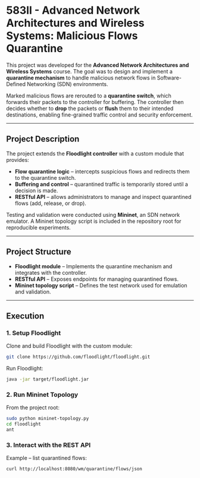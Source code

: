 # 583II - Advanced Network Architectures and Wireless Systems: Malicious Flows Quarantine

This project was developed for the **Advanced Network Architectures and Wireless Systems** course. The goal was to design and implement a **quarantine mechanism** to handle malicious network flows in Software-Defined Networking (SDN) environments.

Marked malicious flows are rerouted to a **quarantine switch**, which forwards their packets to the controller for buffering. The controller then decides whether to **drop** the packets or **flush** them to their intended destinations, enabling fine-grained traffic control and security enforcement.

---

## Project Description

The project extends the **Floodlight controller** with a custom module that provides:  

- **Flow quarantine logic** – intercepts suspicious flows and redirects them to the quarantine switch.  
- **Buffering and control** – quarantined traffic is temporarily stored until a decision is made.  
- **RESTful API** – allows administrators to manage and inspect quarantined flows (add, release, or drop).  

Testing and validation were conducted using **Mininet**, an SDN network emulator. A Mininet topology script is included in the repository root for reproducible experiments.

---

## Project Structure

- **Floodlight module** – Implements the quarantine mechanism and integrates with the controller.  
- **RESTful API** – Exposes endpoints for managing quarantined flows.  
- **Mininet topology script** – Defines the test network used for emulation and validation.  

---

## Execution

### 1. Setup Floodlight
Clone and build Floodlight with the custom module:

```bash
git clone https://github.com/floodlight/floodlight.git
```

Run Floodlight:

```bash
java -jar target/floodlight.jar
```

### 2. Run Mininet Topology

From the project root:

```bash
sudo python mininet-topology.py
cd floodlight
ant
```
### 3. Interact with the REST API

Example – list quarantined flows:

```bash
curl http://localhost:8080/wm/quarantine/flows/json
```
